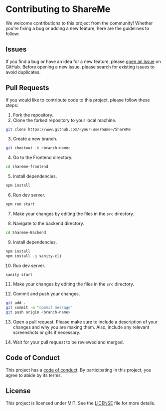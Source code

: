 # Contributing to ShareMe

We welcome contributions to this project from the community! Whether you're fixing a bug or adding a new feature, here are the guidelines to follow:

## Issues

If you find a bug or have an idea for a new feature, please [open an issue](https://github.com/adarshanand67/ShareMe/issues) on GitHub. Before opening a new issue, please search for existing issues to avoid duplicates.

## Pull Requests

If you would like to contribute code to this project, please follow these steps:

1. Fork the repository.
2. Clone the forked repository to your local machine.

```bash
git clone https://www.github.com/<your-username>/ShareMe
```

3. Create a new branch.

```bash
git checkout -b <branch-name>
```

4. Go to the Frontend directory.

```bash
cd shareme-frontend
```

5. Install dependencies.

```bash
npm install
```

6. Run dev server.

```bash
npm run start
```

7. Make your changes by editing the files in the `src` directory.

8. Navigate to the backend directory.

```bash
cd Shareme-Backend
```

9.  Install dependencies.

```bash
npm install
npm install -g sanity-cli
```

10. Run dev server.

```bash
sanity start
```

11. Make your changes by editing the files in the `src` directory.

12. Commit and push your changes.

```bash
git add .
git commit -m "commit message"
git push origin <branch-name>
```

13. Open a pull request. Please make sure to include a description of your changes and why you are making them. Also, include any relevant screenshots or gifs if necessary.

14. Wait for your pull request to be reviewed and merged.

## Code of Conduct

This project has a [code of conduct](CODE_OF_CONDUCT.md). By participating in this project, you agree to abide by its terms.

## License

This project is licensed under MIT. See the [LICENSE](LICENSE) file for more details.
